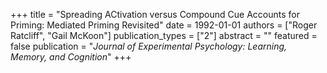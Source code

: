 +++
title = "Spreading ACtivation versus Compound Cue Accounts for Priming: Mediated Priming Revisited"
date = 1992-01-01
authors = ["Roger Ratcliff", "Gail McKoon"]
publication_types = ["2"]
abstract = ""
featured = false
publication = "*Journal of Experimental Psychology: Learning, Memory, and Cognition*"
+++

